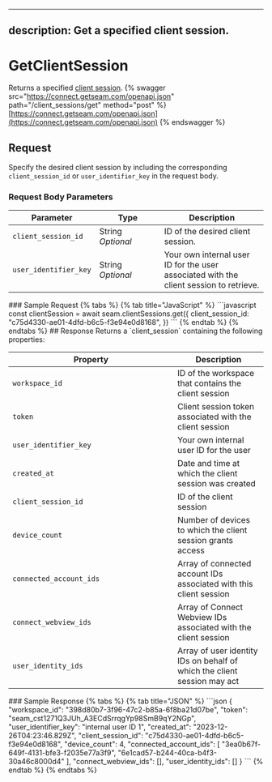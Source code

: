 
---
description: Get a specified client session.
---
# GetClientSession
Returns a specified [client session](../../core-concepts/authentication/client-session-tokens/).
{% swagger src="https://connect.getseam.com/openapi.json" path="/client_sessions/get" method="post" %}
[https://connect.getseam.com/openapi.json](https://connect.getseam.com/openapi.json)
{% endswagger %}
## Request
Specify the desired client session by including the corresponding `client_session_id` or `user_identifier_key` in the request body.
### Request Body Parameters
<table><thead><tr><th>Parameter</th><th width="112.33333333333331">Type</th><th>Description</th></tr></thead><tbody>

<tr><td><code>client_session_id</code></td><td>String<br><em>Optional</em></td><td>ID of the desired client session.</td></tr>

<tr><td><code>user_identifier_key</code></td><td>String<br><em>Optional</em></td><td>Your own internal user ID for the user associated with the client session to retrieve.</td></tr>

</tbody></table>
### Sample Request
{% tabs %}
{% tab title="JavaScript" %}
```javascript
const clientSession = await seam.clientSessions.get({
    client_session_id: &#34;c75d4330-ae01-4dfd-b6c5-f3e94e0d8168&#34;,
  })
```
{% endtab %}
{% endtabs %}
## Response
Returns a `client_session` containing the following properties:
<table><thead><tr><th width="310">Property</th><th>Description</th></tr></thead><tbody>

<tr><td><code>workspace_id</code></td><td>ID of the workspace that contains the client session</td></tr>

<tr><td><code>token</code></td><td>Client session token associated with the client session</td></tr>

<tr><td><code>user_identifier_key</code></td><td>Your own internal user ID for the user</td></tr>

<tr><td><code>created_at</code></td><td>Date and time at which the client session was created</td></tr>

<tr><td><code>client_session_id</code></td><td>ID of the client session</td></tr>

<tr><td><code>device_count</code></td><td>Number of devices to which the client session grants access</td></tr>

<tr><td><code>connected_account_ids</code></td><td>Array of connected account IDs associated with this client session</td></tr>

<tr><td><code>connect_webview_ids</code></td><td>Array of Connect Webview IDs associated with the client session</td></tr>

<tr><td><code>user_identity_ids</code></td><td>Array of user identity IDs on behalf of which the client session may act</td></tr>

</tbody></table>
### Sample Response
{% tabs %}
{% tab title="JSON" %}
```json
{
    &#34;workspace_id&#34;: &#34;398d80b7-3f96-47c2-b85a-6f8ba21d07be&#34;,
    &#34;token&#34;: &#34;seam_cst1271Q3JUh_A3ECdSrrqgYp98SmB9qY2NGp&#34;,
    &#34;user_identifier_key&#34;: &#34;internal user ID 1&#34;,
    &#34;created_at&#34;: &#34;2023-12-26T04:23:46.829Z&#34;,
    &#34;client_session_id&#34;: &#34;c75d4330-ae01-4dfd-b6c5-f3e94e0d8168&#34;,
    &#34;device_count&#34;: 4,
    &#34;connected_account_ids&#34;: [
      &#34;3ea0b67f-649f-4131-bfe3-f2035e77a3f9&#34;,
      &#34;6e1cad57-b244-40ca-b4f3-30a46c8000d4&#34;
    ],
    &#34;connect_webview_ids&#34;: [],
    &#34;user_identity_ids&#34;: []
  }
```
{% endtab %}
{% endtabs %}
